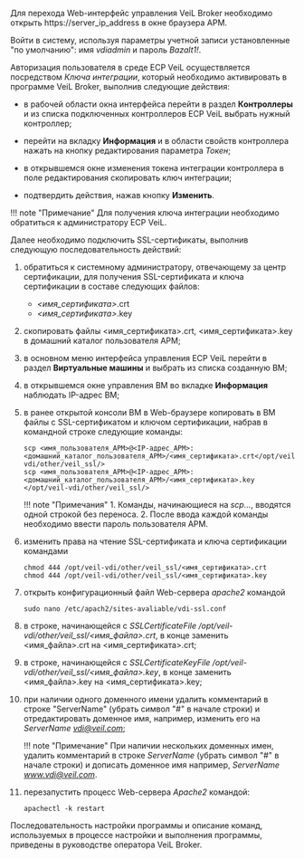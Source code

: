 
Для перехода Web-интерфейс управления VeiL Broker необходимо открыть https://server_ip_address в окне браузера АРМ.
 
Войти в систему, используя параметры учетной записи установленные "по умолчанию": имя *vdiadmin* и пароль *Bazalt1!*. 

Авторизация пользователя в среде ECP VeiL осуществляется посредством *Ключа интеграции*, который необходимо 
активировать в программе VeiL Broker, выполнив следующие действия: 

- в рабочей области окна интерфейса перейти в раздел **Контроллеры** и из списка подключенных 
контроллеров ECP VeiL выбрать нужный контроллер;

- перейти на вкладку **Информация** и в области свойств контроллера нажать на кнопку редактирования параметра *Токен*;

- в открывшемся окне изменения токена интеграции контроллера в поле редактирования скопировать ключ интеграции;

- подтвердить действия, нажав кнопку **Изменить**.

!!! note "Примечание" 
    Для получения ключа интеграции необходимо обратиться к администратору ECP VeiL.

Далее необходимо подключить SSL-сертификаты, выполнив следующую последовательность действий:

1. обратиться к системному администратору, отвечающему за центр сертификации, для получения 
SSL-сертификата и ключа сертификации в составе следующих файлов:
    - *<имя_сертификата>*.crt
    - *<имя_сертификата>*.key

2. скопировать файлы <имя_сертификата>.crt, <имя_сертификата>.key в домашний каталог пользователя АРМ;

3. в основном меню интерфейса управления ECP VeiL перейти в раздел **Виртуальные машины** и выбрать 
из списка созданную ВМ;

4. в открывшемся окне управления ВМ во вкладке **Информация** наблюдать IP-адрес ВМ;

5. в ранее открытой консоли ВМ в Web-браузере копировать в ВМ файлы с SSL-сертификатом и ключом 
сертификации, набрав в командной строке следующие команды:

    ```
    scp <имя_пользователя_АРМ>@<IP-адрес_АРМ>:<домашний_каталог_пользователя_АРМ>/<имя_сертификата>.crt</opt/veil-vdi/other/veil_ssl/>
    scp <имя_пользователя_АРМ>@<IP-адрес_АРМ>:<домашний_каталог_пользователя_АРМ>/<имя_сертификата>.key </opt/veil-vdi/other/veil_ssl/>
    ```

    !!! note "Примечания"
        1. Команды, начинающиеся на *scp…*, вводятся одной строкой без переноса.
        2. После ввода каждой команды необходимо ввести пароль пользователя АРМ.

6. изменить права на чтение SSL-сертификата и ключа сертификации командами
   
    ```
    chmod 444 /opt/veil-vdi/other/veil_ssl/<имя_сертификата>.crt
    chmod 444 /opt/veil-vdi/other/veil_ssl/<имя_сертификата>.key 
   ```

7. открыть конфигурационный файл Web-сервера *apache2* командой
   
    ```
    sudo nano /etc/apach2/sites-avaliable/vdi-ssl.conf
    ```
      
8. в строке, начинающейся с *SSLCertificateFile /opt/veil-vdi/other/veil_ssl/<имя_файла>.crt*, 
   в конце заменить <имя_файла>.crt на <имя_сертификата>.crt;
   
9. в строке, начинающейся с *SSLCertificateKeyFile /opt/veil-vdi/other/veil_ssl/<имя_файла>.key*, 
   в конце заменить <имя_файла>.key на <имя_сертификата>.key;

10. при наличии одного доменного имени удалить комментарий в строке "ServerName" (убрать символ "#" 
   в начале строки) и отредактировать доменное имя, например, изменить его на *ServerName vdi@veil.com*;

    !!! note "Примечание"
        При наличии нескольких доменных имен, удалить комментарий в строке *ServerName* 
        (убрать символ "#" в начале строки) и дописать доменное имя например, *ServerName www.vdi@veil.com*.

11. перезапустить процесс Web-сервера *Apache2* командой:
    
    ```
    apachectl -k restart
    ```

Последовательность настройки программы и описание команд, используемых в процессе настройки и 
выполнения программы, приведены в руководстве оператора VeiL Broker.
